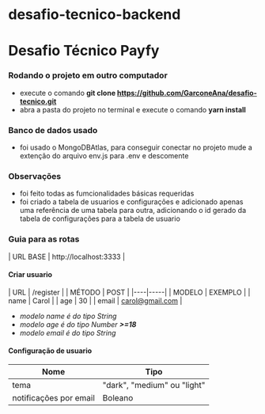 # desafio-tecnico-backend
# Desafio Técnico Payfy


### Rodando o projeto em outro computador
* execute o comando **git clone https://github.com/GarconeAna/desafio-tecnico.git**
* abra a pasta do projeto no terminal e execute o comando **yarn install**

### Banco de dados usado
* foi usado o MongoDBAtlas, para conseguir conectar no projeto mude a extenção do arquivo env.js para .env e descomente

### Observações 
* foi feito todas as fumcionalidades básicas requeridas
* foi criado a tabela de usuarios e configurações e adicionado apenas uma referência de uma tabela para outra, adicionando o id gerado da tabela de configurações para a tabela de usuario

### Guia para as rotas
| URL BASE | http://localhost:3333 |

#### Criar usuario
| URL | /register |
| MÉTODO | POST |
|----|-----|
| MODELO | EXEMPLO |
| name | Carol |
| age | 30 |
| email | carol@gmail.com |

* *modelo name é do tipo String*
* *modelo age é do tipo Number **>=18***
* *modelo email é do tipo String*

#### Configuração de usuario
| Nome | Tipo |
|----|-----|
|tema| "dark", "medium" ou "light"|
|notificações por email| Boleano|
